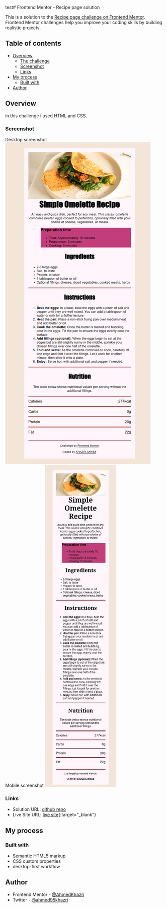 test# Frontend Mentor - Recipe page solution

This is a solution to the [Recipe page challenge on Frontend Mentor](https://www.frontendmentor.io/challenges/recipe-page-KiTsR8QQKm). Frontend Mentor challenges help you improve your coding skills by building realistic projects. 

## Table of contents

- [Overview](#overview)
  - [The challenge](#the-challenge)
  - [Screenshot](#screenshot)
  - [Links](#links)
- [My process](#my-process)
  - [Built with](#built-with)
- [Author](#author)


## Overview
in this challenge i used HTML and CSS.
### Screenshot
Desktop screenshot
![Desktop screenshot](./assets/images/desktop-screenshot.png)
Mobile screenshot
![Mobile screenshot](./assets/images/mobile-screenshot.jpg)

### Links

- Solution URL: <a href="https://github.com/AhmedKhazri/recipe-page" target="_blank">github repo</a>
- Live Site URL: [live site](https://ahmedkhazri.github.io/recipe-page/){:target="_blank"}

## My process

### Built with

- Semantic HTML5 markup
- CSS custom properties
- desktop-first workflow

## Author

- Frontend Mentor - [@AhmedKhazri](https://www.frontendmentor.io/profile/AhmedKhazri)
- Twitter - [@ahmed95khazri](https://twitter.com/ahmed95khazri)

